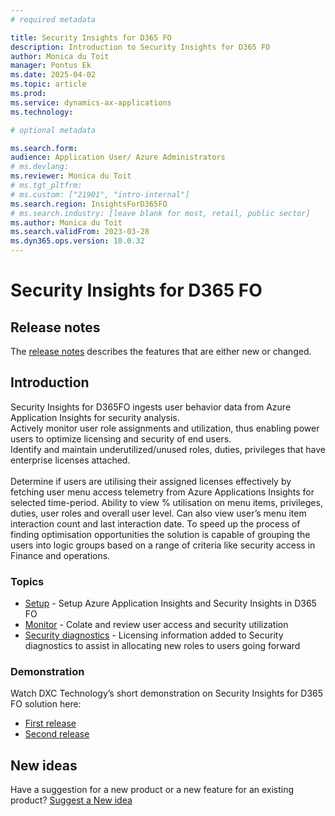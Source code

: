 ```yaml
---
# required metadata

title: Security Insights for D365 FO
description: Introduction to Security Insights for D365 FO
author: Monica du Toit
manager: Pontus Ek
ms.date: 2025-04-02
ms.topic: article
ms.prod: 
ms.service: dynamics-ax-applications
ms.technology: 

# optional metadata

ms.search.form: 
audience: Application User/ Azure Administrators
# ms.devlang: 
ms.reviewer: Monica du Toit
# ms.tgt_pltfrm: 
# ms.custom: ["21901", "intro-internal"]
ms.search.region: InsightsForD365FO
# ms.search.industry: [leave blank for most, retail, public sector]
ms.author: Monica du Toit
ms.search.validFrom: 2023-03-28
ms.dyn365.ops.version: 10.0.32
---
```


# Security Insights for D365 FO

## Release notes
The [release notes](Release-notes.md) describes the features that are either new or changed. 

## Introduction

Security Insights for D365FO ingests user behavior data from Azure Application Insights for security analysis. <br>
Actively monitor user role assignments and utilization, thus enabling power users to optimize licensing and security of end users. <br>
Identify and maintain underutilized/unused roles, duties, privileges that have enterprise licenses attached. <br> 
<br>
Determine if users are utilising their assigned licenses effectively by fetching user menu access telemetry from Azure Applications Insights for selected time-period. Ability to view % utilisation on menu items, privileges, duties, user roles and overall user level. Can also view user’s menu item interaction count and last interaction date. To speed up the process of finding optimisation opportunities the solution is capable of grouping the users into logic groups based on a range of criteria like security access in Finance and operations.


### Topics
- [Setup](Parameters.md) - Setup Azure Application Insights and Security Insights in D365 FO
- [Monitor](Review.md) - Colate and review user access and security utilization
- [Security diagnostics](Security-diagnostics.md) - Licensing information added to Security diagnostics to assist in allocating new roles to users going forward

### Demonstration

Watch DXC Technology’s short demonstration on Security Insights for D365 FO solution here:
- [First release](https://dynamics.dxc.technology/microsoft-dynamics-365/security-insights-for-microsoft-dynamics-365-fo-solution-to-optimise-your-user-licensing)
- [Second release](https://www.youtube.com/watch?v=dSfv-7XYCTI&list=PLIM01nS-jtL-D-wvUbmncSwy3PYjLuig5&index=2)

## New ideas
Have a suggestion for a new product or a new feature for an existing product? [Suggest a New idea](https://forms.office.com/r/U9twpSt3in)
